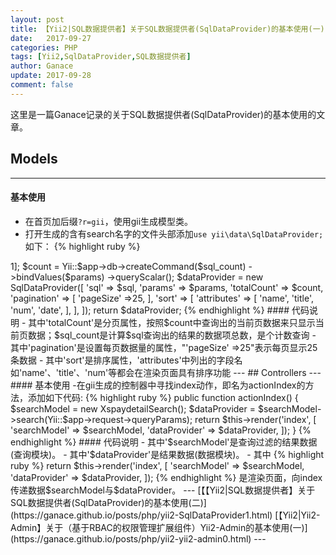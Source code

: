 ```yaml
---
layout: post
title: 【Yii2|SQL数据提供者】关于SQL数据提供者(SqlDataProvider)的基本使用(一)
date:   2017-09-27
categories: PHP
tags: [Yii2,SqlDataProvider,SQL数据提供者]
author: Ganace
update: 2017-09-28
comment: false
---
```


这里是一篇Ganace记录的关于SQL数据提供者(SqlDataProvider)的基本使用的文章。


## Models

---
####  基本使用

- 在首页加后缀`?r=gii`，使用gii生成模型类。
- 打开生成的含有search名字的文件头部添加`use yii\data\SqlDataProvider;`如下：
{% highlight ruby %}

<?php
namespace app\models;
use Yii;
use yii\base\Model;
use yii\data\ActiveDataProvider;
use yii\data\SqlDataProvider;
//...

{% endhighlight %}
-在生成的含有search名字的模型类中，寻找search方法,没有则自己添加在search方法中添加如下代码：
{% highlight ruby %}

$sql = 'SELECT * FROM `post` WHERE `date` LIKE '2017%''
$sql_count = 'SELECT COUNT(\*) `post` WHERE `date` LIKE '2017%'';
$params=[':one' => 1];
$count = Yii::$app->db->createCommand($sql_count)
    ->bindValues($params)
    ->queryScalar();
$dataProvider = new SqlDataProvider([
    'sql' => $sql,
    'params' => $params,
    'totalCount' => $count,
    'pagination' => [
        'pageSize' =>25,
    ],
    'sort' => [
        'attributes' => [
            'name',
            'title',
            'num',
            'date',
        ],
    ],
]);
return $dataProvider;

{% endhighlight %}

####  代码说明

- 其中'totalCount'是分页属性，按照$count中查询出的当前页数据来只显示当前页数据；$sql_count是计算$sql查询出的结果的数据项总数，是个计数查询

- 其中'pagination'是设置每页数据量的属性，"'pageSize' =>25"表示每页显示25条数据

- 其中'sort'是排序属性，'attributes'中列出的字段名如'name'、'title'、'num'等都会在渲染页面具有排序功能

---

## Controllers

---
####  基本使用

-在gii生成的控制器中寻找index动作，即名为actionIndex的方法，添加如下代码:
{% highlight ruby %}

public function actionIndex()
{
    $searchModel = new XspaydetailSearch();
    $dataProvider = $searchModel->search(Yii::$app->request->queryParams);
    return $this->render('index', [
        'searchModel' => $searchModel,
        'dataProvider' => $dataProvider,
    ]);
}

{% endhighlight %}

####  代码说明

- 其中'$searchModel'是查询过滤的结果数据(查询模块)。

- 其中'$dataProvider'是结果数据(数据模块)。

- 其中
{% highlight ruby %}
return $this->render('index', [
    'searchModel' => $searchModel,
    'dataProvider' => $dataProvider,
]);
{% endhighlight %}
是渲染页面，向index传递数据$searchModel与$dataProvider。


---

[【【Yii2|SQL数据提供者】关于SQL数据提供者(SqlDataProvider)的基本使用(二)](https://ganace.github.io/posts/php/yii2-SqlDataProvider1.html)

[【Yii2|Yii2-Admin】关于（基于RBAC的权限管理扩展组件）Yii2-Admin的基本使用(一)](https://ganace.github.io/posts/php/yii2-yii2-admin0.html)

---

